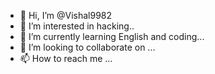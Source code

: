 - 👋 Hi, I’m @Vishal9982
- 👀 I’m interested in hacking..
- 🌱 I’m currently learning English and coding...
- 💞️ I’m looking to collaborate on ...
- 📫 How to reach me ...

<!---
Vishal9982/Vishal9982 is a ✨ special ✨ repository because its `README.md` (this file) appears on your GitHub profile.
You can click the Preview link to take a look at your changes.
--->
